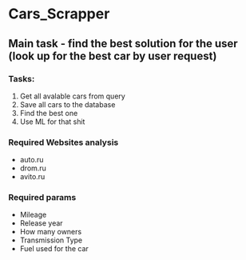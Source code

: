 # Cars_Scrapper

## Main task - find the best solution for the user (look up for the best car by user request)

### Tasks:
1.  Get all avalable cars from query
2. Save all cars to the database
3. Find the best one
4. Use ML for that shit

### Required Websites analysis

* auto.ru
* drom.ru
* avito.ru

### Required params

* Mileage
* Release year
* How many owners
* Transmission Type
* Fuel used for the car
